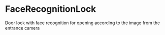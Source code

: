 # FaceRecognitionLock
Door lock with face recognition for opening according to the image from the entrance camera
